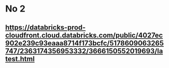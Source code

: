 # No 2
## https://databricks-prod-cloudfront.cloud.databricks.com/public/4027ec902e239c93eaaa8714f173bcfc/5178609063265747/2363174356953332/3666150552019693/latest.html